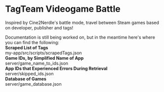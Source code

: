 # TagTeam Videogame Battle

Inspired by Cine2Nerdle's battle mode, travel between Steam games based on developer, publisher and tags!

Documentation is still being worked on, but in the meantime here's where you can find the following:
<br>
**Scraped List of Tags**
<br>
my-app/src/scripts/scrapedTags.json
<br>
**Game IDs, by Simplified Name of App**
<br>
server/game_name_to_ids.json
<br>
**App IDs that Experienced Errors During Retrieval**
<br>
server/skipped_ids.json
<br>
**Database of Games**
<br>
server/game_database.json
